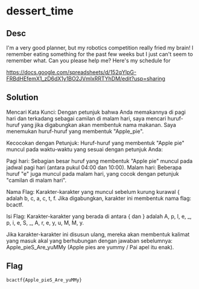# dessert_time

## Desc

I'm a very good planner, but my robotics competition really fried my brain! I remember eating something for the past few weeks but I just can't seem to remember what. Can you please help me? Here's my schedule for 

https://docs.google.com/spreadsheets/d/152qYlpG-FRBdHEfemX1_zD6dX1y1BO2JVmlxRRTYhDM/edit?usp=sharing

## Solution

Mencari Kata Kunci: Dengan petunjuk bahwa Anda memakannya di pagi hari dan terkadang sebagai camilan di malam hari, saya mencari huruf-huruf yang jika digabungkan akan membentuk nama makanan. Saya menemukan huruf-huruf yang membentuk "Apple_pie".

Kecocokan dengan Petunjuk: Huruf-huruf yang membentuk "Apple pie" muncul pada waktu-waktu yang sesuai dengan petunjuk Anda:

Pagi hari: Sebagian besar huruf yang membentuk "Apple pie" muncul pada jadwal pagi hari (antara pukul 04:00 dan 10:00).
Malam hari: Beberapa huruf "e" juga muncul pada malam hari, yang cocok dengan petunjuk "camilan di malam hari".

Nama Flag: Karakter-karakter yang muncul sebelum kurung kurawal { adalah b, c, a, c, t, f. Jika digabungkan, karakter ini membentuk nama flag: bcactf.

Isi Flag: Karakter-karakter yang berada di antara { dan } adalah A, p, l, e, _, p, i, e, S, _, A, r, e, y, u, M, M, y.

Jika karakter-karakter ini disusun ulang, mereka akan membentuk kalimat yang masuk akal yang berhubungan dengan jawaban sebelumnya:
Apple_pieS_Are_yuMMy (Apple pies are yummy / Pai apel itu enak).

## Flag 
    bcactf{Apple_pieS_Are_yuMMy}